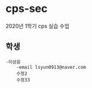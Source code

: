 # cps-sec
2020년 1학기 cps 실습 수업

## 학생


    -이상윤
        -email lsyun0913@naver.com
        수정2
        수정33